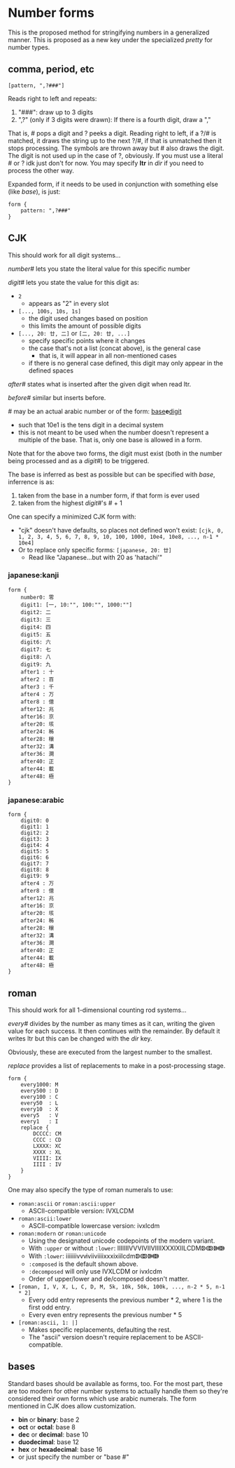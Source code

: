 # Number forms #
This is the proposed method for stringifying numbers in a generalized manner. This is proposed as a new key under the specialized *pretty* for number types.

## comma, period, etc ##

```rpl
[pattern, ",?###"]
```

Reads right to left and repeats:

1. "###": draw up to 3 digits
2. ",?" (only if 3 digits were drawn): If there is a fourth digit, draw a ","

That is, # pops a digit and ? peeks a digit. Reading right to left, if a ?/# is matched, it draws the string up to the next ?/#, if that is unmatched then it stops processing. The symbols are thrown away but # also draws the digit. The digit is not used up in the case of ?, obviously. If you must use a literal # or ? idk just don't for now. You may specify **ltr** in *dir* if you need to process the other way.

Expanded form, if it needs to be used in conjunction with something else (like *base*), is just:

```rpl
form {
    pattern: ",?###"
}
```


## CJK ##
This should work for all digit systems...

*number#* lets you state the literal value for this specific number

*digit#* lets you state the value for this digit as:

* `2`
    - appears as "2" in every slot
* `[..., 100s, 10s, 1s]`
    - the digit used changes based on position
    - this limits the amount of possible digits
* `[..., 20: 廿, 二]` or `[二, 20: 廿, ...]`
    - specify specific points where it changes
    - the case that's not a list (concat above), is the general case
        + that is, it will appear in all non-mentioned cases
    - if there is no general case defined, this digit may only appear in the defined spaces

*after#* states what is inserted after the given digit when read ltr.

*before#* similar but inserts before.

\# may be an actual arabic number or of the form: <u>base</u>**e**<u>digit</u>

* such that 10e1 is the tens digit in a decimal system
* this is not meant to be used when the number doesn't represent a multiple of the base. That is, only one base is allowed in a form.

Note that for the above two forms, the digit must exist (both in the number being processed and as a *digit#*) to be triggered.

The base is inferred as best as possible but can be specified with *base*, inferrence is as:

1. taken from the base in a number form, if that form is ever used
2. taken from the highest *digit#*'s # + 1

One can specify a minimized CJK form with:

* "cjk" doesn't have defaults, so places not defined won't exist: `[cjk, 0, 1, 2, 3, 4, 5, 6, 7, 8, 9, 10, 100, 1000, 10e4, 10e8, ..., n-1 * 10e4]`
* Or to replace only specific forms: `[japanese, 20: 廿]`
    - Read like "Japanese...but with 20 as 'hatachi'"

### japanese:kanji ###

```rpl
form {
    number0: 零
    digit1: [一, 10:"", 100:"", 1000:""]
    digit2: 二
    digit3: 三
    digit4: 四
    digit5: 五
    digit6: 六
    digit7: 七
    digit8: 八
    digit9: 九
    after1 : 十
    after2 : 百
    after3 : 千
    after4 : 万
    after8 : 億
    after12: 兆
    after16: 京
    after20: 垓
    after24: 秭
    after28: 穣
    after32: 溝
    after36: 澗
    after40: 正
    after44: 載
    after48: 極
}
```

### japanese:arabic ###

```rpl
form {
    digit0: 0
    digit1: 1
    digit2: 2
    digit3: 3
    digit4: 4
    digit5: 5
    digit6: 6
    digit7: 7
    digit8: 8
    digit9: 9
    after4 : 万
    after8 : 億
    after12: 兆
    after16: 京
    after20: 垓
    after24: 秭
    after28: 穣
    after32: 溝
    after36: 澗
    after40: 正
    after44: 載
    after48: 極
}
```


## roman ##
This should work for all 1-dimensional counting rod systems...

*every#* divides by the number as many times as it can, writing the given value for each success. It then continues with the remainder. By default it writes ltr but this can be changed with the *dir* key.

Obviously, these are executed from the largest number to the smallest.

*replace* provides a list of replacements to make in a post-processing stage.

```rpl
form {
    every1000: M
    every500 : D
    every100 : C
    every50  : L
    every10  : X
    every5   : V
    every1   : I
    replace {
        DCCCC: CM
        CCCC : CD
        LXXXX: XC
        XXXX : XL
        VIIII: IX
        IIII : IV
    }
}
```

One may also specify the type of roman numerals to use:

* `roman:ascii` or `roman:ascii:upper`
    - ASCII-compatible version: IVXLCDM
* `roman:ascii:lower`
    - ASCII-compatible lowercase version: ivxlcdm
* `roman:modern` or `roman:unicode`
    - Using the designated unicode codepoints of the modern variant.
    - With `:upper` or without `:lower`: ⅠⅡⅢⅣⅤⅥⅦⅧⅨⅩⅪⅫⅬⅭⅮⅯↁↂↇↈ
    - With `:lower`: ⅰⅱⅲⅳⅴⅵⅶⅷⅸⅹⅺⅻⅼⅽⅾⅿↁↂↇↈ
    - `:composed` is the default shown above.
    - `:decomposed` will only use ⅠⅤⅩⅬⅭⅮⅯ or ⅰⅴⅹⅼⅽⅾⅿ
    - Order of upper/lower and de/composed doesn't matter.
* `[roman, I, V, X, L, C, D, M, 5k, 10k, 50k, 100k, ..., n-2 * 5, n-1 * 2]`
    - Every odd entry represents the previous number * 2, where 1 is the first odd entry.
    - Every even entry represents the previous number * 5
* `[roman:ascii, 1: |]`
    - Makes specific replacements, defaulting the rest.
    - The "ascii" version doesn't require replacement to be ASCII-compatible.


## bases ##
Standard bases should be available as forms, too. For the most part, these are too modern for other number systems to actually handle them so they're considered their own forms which use arabic numerals. The form mentioned in CJK does allow customization.

* **bin** or **binary**: base 2
* **oct** or **octal**: base 8
* **dec** or **decimal**: base 10
* **duodecimal**: base 12
* **hex** or **hexadecimal**: base 16
* or just specify the number or "base #"
